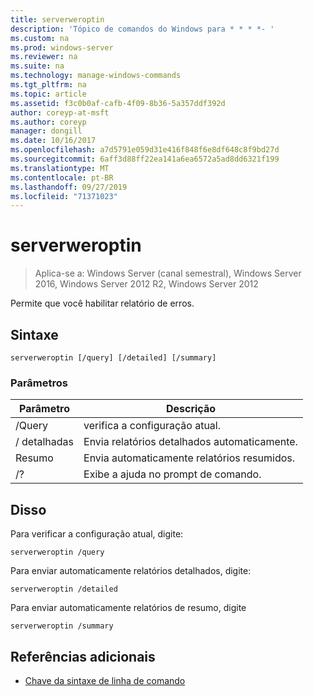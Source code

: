 ```yaml
---
title: serverweroptin
description: 'Tópico de comandos do Windows para * * * *- '
ms.custom: na
ms.prod: windows-server
ms.reviewer: na
ms.suite: na
ms.technology: manage-windows-commands
ms.tgt_pltfrm: na
ms.topic: article
ms.assetid: f3c0b0af-cafb-4f09-8b36-5a357ddf392d
author: coreyp-at-msft
ms.author: coreyp
manager: dongill
ms.date: 10/16/2017
ms.openlocfilehash: a7d5791e059d31e416f848f6e8df648c8f9bd27d
ms.sourcegitcommit: 6aff3d88ff22ea141a6ea6572a5ad8dd6321f199
ms.translationtype: MT
ms.contentlocale: pt-BR
ms.lasthandoff: 09/27/2019
ms.locfileid: "71371023"
---
```

# <a name="serverweroptin"></a>serverweroptin

>Aplica-se a: Windows Server (canal semestral), Windows Server 2016, Windows Server 2012 R2, Windows Server 2012

Permite que você habilitar relatório de erros.
## <a name="syntax"></a>Sintaxe
```
serverweroptin [/query] [/detailed] [/summary]
```
### <a name="parameters"></a>Parâmetros
|Parâmetro|Descrição|
|-------|--------|
|/Query|verifica a configuração atual.|
|/ detalhadas|Envia relatórios detalhados automaticamente.|
|Resumo|Envia automaticamente relatórios resumidos.|
|/?|Exibe a ajuda no prompt de comando.|
## <a name="BKMK_Examples"></a>Disso
Para verificar a configuração atual, digite:
```
serverweroptin /query
```
Para enviar automaticamente relatórios detalhados, digite:
```
serverweroptin /detailed
```
Para enviar automaticamente relatórios de resumo, digite
```
serverweroptin /summary
```
## <a name="additional-references"></a>Referências adicionais
-   [Chave da sintaxe de linha de comando](command-line-syntax-key.md)

